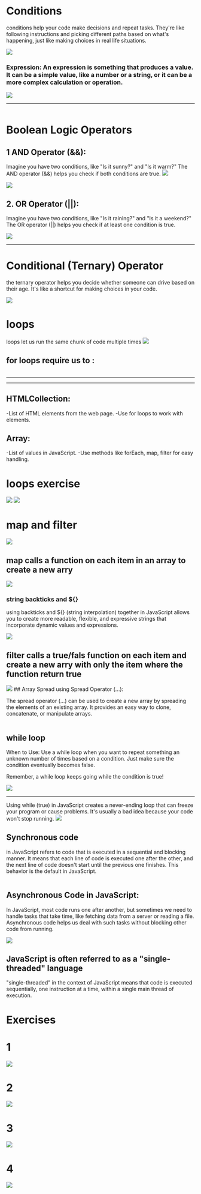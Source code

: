 # Conditions 
conditions help your code make decisions and repeat tasks. They're like following instructions and picking different paths based on what's happening, just like making choices in real life situations.

<img src="https://github.com/TamaraNoierat/Mastering-JavaScript-in-20-Days/assets/130704887/7ccaed08-dc39-41a9-a10f-98beff3a1b72">

### Expression: An expression is something that produces a value. It can be a simple value, like a number or a string, or it can be a more complex calculation or operation.

<img src="https://github.com/TamaraNoierat/Mastering-JavaScript-in-20-Days/assets/130704887/b383778a-ebd4-4146-8b7c-3f3ad6e77c05">

******

<img srq="https://github.com/TamaraNoierat/Mastering-JavaScript-in-20-Days/assets/130704887/93c68cb8-4faa-4d6b-9a9e-55ef294152ac">

# Boolean Logic Operators


## 1  AND Operator (&&):
  Imagine you have two conditions, like "Is it sunny?" and "Is it warm?"
The AND operator (&&) helps you check if both conditions are true.
<img src="https://github.com/TamaraNoierat/Mastering-JavaScript-in-20-Days/assets/130704887/c3aefddf-6e06-4a9c-8711-e1b85aded49f">

<img src="https://github.com/TamaraNoierat/Mastering-JavaScript-in-20-Days/assets/130704887/dd6520f6-6fe4-4f03-863b-e819d623d0c4">


## 2. OR Operator (||):
Imagine you have two conditions, like "Is it raining?" and "Is it a weekend?"
The OR operator (||) helps you check if at least one condition is true.

<img src="https://github.com/TamaraNoierat/Mastering-JavaScript-in-20-Days/assets/130704887/bcc74048-cd4d-41af-8a8f-4a89c18efb43">

*******
# Conditional (Ternary) Operator 

 the ternary operator helps you decide whether someone can drive based on their age. It's like a shortcut for making choices in your code.
 
<img src="https://github.com/TamaraNoierat/Mastering-JavaScript-in-20-Days/assets/130704887/d45729d0-35a9-4c3c-806d-5c629b244874">


# loops
loops let us run the same chunk of code multiple times
<img src="https://github.com/TamaraNoierat/Mastering-JavaScript-in-20-Days/assets/130704887/e0b302de-d99d-4928-83b5-c54725493d74">

## for loops require us to :

<img srq="https://github.com/TamaraNoierat/Mastering-JavaScript-in-20-Days/assets/130704887/76a0fbf1-2051-4a29-86ec-e7859e796fde">

***


***
## HTMLCollection:

-List of HTML elements from the web page.
-Use for loops to work with elements.

## Array:

-List of values in JavaScript.
-Use methods like forEach, map, filter for easy handling.

#  loops exercise
<img src="https://github.com/TamaraNoierat/Mastering-JavaScript-in-20-Days/assets/130704887/7f5e2396-7db1-406d-a38d-ee81f4c6812e">

<img src="https://github.com/TamaraNoierat/Mastering-JavaScript-in-20-Days/assets/130704887/90f31052-04bc-42d1-8e8e-47c631450193">

# map and filter
<img src="https://github.com/TamaraNoierat/Mastering-JavaScript-in-20-Days/assets/130704887/58728dd9-66f6-4169-810a-29cc698a448d">

## map calls a function on each item in an array to create a new arry

<img src="https://github.com/TamaraNoierat/Mastering-JavaScript-in-20-Days/assets/130704887/0db5929e-1d6f-4ac3-b3ce-58c46112a5c6">

### string backticks and ${}

using backticks and ${} (string interpolation) together in JavaScript allows you to create more readable, flexible, and expressive strings that incorporate dynamic values and expressions.

<img src="https://github.com/TamaraNoierat/Mastering-JavaScript-in-20-Days/assets/130704887/d5fa6847-616f-4b30-83ff-0ed37cf1e026">

## filter calls a true/fals function on each item and create a new arry with only the item where the function return true 

<img src="https://github.com/TamaraNoierat/Mastering-JavaScript-in-20-Days/assets/130704887/fd2621f5-15df-4d78-8e1a-946815cf404a">
## Array Spread using Spread Operator (...):

The spread operator (...) can be used to create a new array by spreading the elements of an existing array. It provides an easy way to clone, concatenate, or manipulate arrays.

<img srq="https://github.com/TamaraNoierat/Mastering-JavaScript-in-20-Days/assets/130704887/869ccea6-aaba-4ed6-9c7a-79c83030bef2">



## while loop 
When to Use: Use a while loop when you want to repeat something an unknown number of times based on a condition. Just make sure the condition eventually becomes false.

Remember, a while loop keeps going while the condition is true!

<img src="https://github.com/TamaraNoierat/Mastering-JavaScript-in-20-Days/assets/130704887/831a7cba-cd0f-49b0-bb77-4429095fe62b">

************
Using while (true) in JavaScript creates a never-ending loop that can freeze your program or cause problems. It's usually a bad idea because your code won't stop running.
<img src="https://github.com/TamaraNoierat/Mastering-JavaScript-in-20-Days/assets/130704887/cd98208f-8fa6-49f2-ae02-58a5deaaaac3">

## Synchronous code
in JavaScript refers to code that is executed in a sequential and blocking manner. It means that each line of code is executed one after the other, and the next line of code doesn't start until the previous one finishes. This behavior is the default in JavaScript.

<img srq="https://github.com/mahaalqerem/Mastering-JavaScript-in-20-Days/assets/138065974/3a3f93a2-508f-454b-bf3e-cd8ca36b72e8">

## Asynchronous Code in JavaScript:
In JavaScript, most code runs one after another, but sometimes we need to handle tasks that take time, like fetching data from a server or reading a file. Asynchronous code helps us deal with such tasks without blocking other code from running.




<img src="https://github.com/TamaraNoierat/Mastering-JavaScript-in-20-Days/assets/130704887/9933cc79-fb39-43a3-95a7-df9c30de6c03">

## JavaScript is often referred to as a "single-threaded" language
"single-threaded" in the context of JavaScript means that code is executed sequentially, one instruction at a time, within a single main thread of execution.

# Exercises
# 1
<img src="https://github.com/TamaraNoierat/Mastering-JavaScript-in-20-Days/assets/130704887/64a90270-11dc-4191-aa16-06e96530697a">

# 2
<img src="https://github.com/TamaraNoierat/Mastering-JavaScript-in-20-Days/assets/130704887/eec26dd4-5167-4098-b297-82b66efa618f">

# 3

<img src="https://github.com/TamaraNoierat/Mastering-JavaScript-in-20-Days/assets/130704887/10964b58-bf89-4a26-a322-c3b258f389ac">

# 4
<img src="https://github.com/TamaraNoierat/Mastering-JavaScript-in-20-Days/assets/130704887/d40eeb81-9f6f-4c70-8f71-3fc9e04ebfe2">
